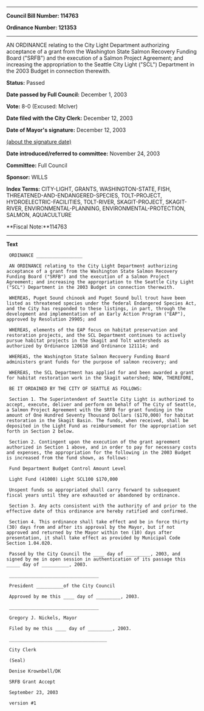 

********

**Council Bill Number: 114763**
   
**Ordinance Number: 121353**
********

 AN ORDINANCE relating to the City Light Department authorizing acceptance of a grant from the Washington State Salmon Recovery Funding Board ("SRFB") and the execution of a Salmon Project Agreement; and increasing the appropriation to the Seattle City Light ("SCL") Department in the 2003 Budget in connection therewith.

**Status:** Passed
   
**Date passed by Full Council:** December 1, 2003
   
**Vote:** 8-0 (Excused: McIver)
   
**Date filed with the City Clerk:** December 12, 2003
   
**Date of Mayor's signature:** December 12, 2003
   
[(about the signature date)](/~public/approvaldate.htm)
   
   
   
**Date introduced/referred to committee:** November 24, 2003
   
**Committee:** Full Council
   
**Sponsor:** WILLS
   
   
**Index Terms:** CITY-LIGHT, GRANTS, WASHINGTON-STATE, FISH, THREATENED-AND-ENDANGERED-SPECIES, TOLT-PROJECT, HYDROELECTRIC-FACILITIES, TOLT-RIVER, SKAGIT-PROJECT, SKAGIT-RIVER, ENVIRONMENTAL-PLANNING, ENVIRONMENTAL-PROTECTION, SALMON, AQUACULTURE

**Fiscal Note:**114763

********

**Text**
   
```
 ORDINANCE _________________

 AN ORDINANCE relating to the City Light Department authorizing acceptance of a grant from the Washington State Salmon Recovery Funding Board ("SRFB") and the execution of a Salmon Project Agreement; and increasing the appropriation to the Seattle City Light ("SCL") Department in the 2003 Budget in connection therewith.

 WHEREAS, Puget Sound chinook and Puget Sound bull trout have been listed as threatened species under the federal Endangered Species Act, and the City has responded to these listings, in part, through the development and implementation of an Early Action Program ("EAP"), approved by Resolution 29905; and

 WHEREAS, elements of the EAP focus on habitat preservation and restoration projects, and the SCL Department continues to actively pursue habitat projects in the Skagit and Tolt watersheds as authorized by Ordinance 120618 and Ordinance 121114; and

 WHEREAS, the Washington State Salmon Recovery Funding Board administers grant funds for the purpose of salmon recovery; and

 WHEREAS, the SCL Department has applied for and been awarded a grant for habitat restoration work in the Skagit watershed; NOW, THEREFORE,

 BE IT ORDAINED BY THE CITY OF SEATTLE AS FOLLOWS:

 Section 1. The Superintendent of Seattle City Light is authorized to accept, execute, deliver and perform on behalf of The City of Seattle, a Salmon Project Agreement with the SRFB for grant funding in the amount of One Hundred Seventy Thousand Dollars ($170,000) for habitat restoration in the Skagit Basin. The funds, when received, shall be deposited in the Light Fund as reimbursement for the appropriation set forth in Section 2 below.

 Section 2. Contingent upon the execution of the grant agreement authorized in Section 1 above, and in order to pay for necessary costs and expenses, the appropriation for the following in the 2003 Budget is increased from the fund shown, as follows:

 Fund Department Budget Control Amount Level

 Light Fund (41000) Light SCL100 $170,000

 Unspent funds so appropriated shall carry forward to subsequent fiscal years until they are exhausted or abandoned by ordinance.

 Section 3. Any acts consistent with the authority of and prior to the effective date of this ordinance are hereby ratified and confirmed.

 Section 4. This ordinance shall take effect and be in force thirty (30) days from and after its approval by the Mayor, but if not approved and returned by the Mayor within ten (10) days after presentation, it shall take effect as provided by Municipal Code Section 1.04.020.

 Passed by the City Council the ____ day of _________, 2003, and signed by me in open session in authentication of its passage this _____ day of __________, 2003.

 _________________________________

 President __________of the City Council

 Approved by me this ____ day of _________, 2003.

 _________________________________

 Gregory J. Nickels, Mayor

 Filed by me this ____ day of _________, 2003.

 ____________________________________

 City Clerk

 (Seal)

 Denise Krownbell/DK

 SRFB Grant Accept

 September 23, 2003

 version #1

```
